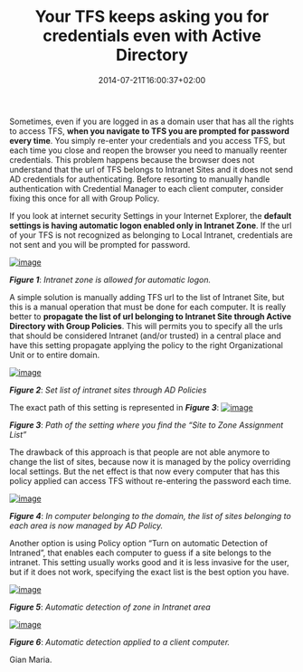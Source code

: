 ﻿---
title: "Your TFS keeps asking you for credentials even with Active Directory"
description: ""
date: 2014-07-21T16:00:37+02:00
draft: false
tags: [Tfs]
categories: [Team Foundation Server]
---
Sometimes, even if you are logged in as a domain user that has all the rights to access TFS,  **when you navigate to TFS you are prompted for password every time**. You simply re-enter your credentials and you access TFS, but each time you close and reopen the browser you need to manually reenter credentials. This problem happens because the browser does not understand that the url of TFS belongs to Intranet Sites and it does not send AD credentials for authenticating. Before resorting to manually handle authentication with Credential Manager to each client computer, consider fixing this once for all with Group Policy.

If you look at internet security Settings in your Internet Explorer, the  **default settings is having automatic logon enabled only in Intranet Zone**. If the url of your TFS is not recognized as belonging to Local Intranet, credentials are not sent and you will be prompted for password.

[![image](http://www.codewrecks.com/blog/wp-content/uploads/2014/07/image_thumb13.png "image")](http://www.codewrecks.com/blog/wp-content/uploads/2014/07/image13.png)

 ***Figure 1***: *Intranet zone is allowed for automatic logon.*

A simple solution is manually adding TFS url to the list of Intranet Site, but this is a manual operation that must be done for each computer. It is really better to  **propagate the list of url belonging to Intranet Site through Active Directory with Group Policies**. This will permits you to specify all the urls that should be considered Intranet (and/or trusted) in a central place and have this setting propagate applying the policy to the right Organizational Unit or to entire domain.

[![image](http://www.codewrecks.com/blog/wp-content/uploads/2014/07/image_thumb14.png "image")](http://www.codewrecks.com/blog/wp-content/uploads/2014/07/image14.png)

 ***Figure 2***: *Set list of intranet sites through AD Policies*

The exact path of this setting is represented in  ***Figure 3***: [![image](http://www.codewrecks.com/blog/wp-content/uploads/2014/07/image_thumb15.png "image")](http://www.codewrecks.com/blog/wp-content/uploads/2014/07/image15.png)

 ***Figure 3***: *Path of the setting where you find the “Site to Zone Assignment List”*

The drawback of this approach is that people are not able anymore to change the list of sites, because now it is managed by the policy overriding local settings. But the net effect is that now every computer that has this policy applied can access TFS without re-entering the password each time.

[![image](http://www.codewrecks.com/blog/wp-content/uploads/2014/07/image_thumb16.png "image")](http://www.codewrecks.com/blog/wp-content/uploads/2014/07/image16.png)

 ***Figure 4***: *In computer belonging to the domain, the list of sites belonging to each area is now managed by AD Policy.*

Another option is using Policy option “Turn on automatic Detection of Intraned”, that enables each computer to guess if a site belongs to the intranet. This setting usually works good and it is less invasive for the user, but if it does not work, specifying the exact list is the best option you have.

[![image](http://www.codewrecks.com/blog/wp-content/uploads/2014/07/image_thumb17.png "image")](http://www.codewrecks.com/blog/wp-content/uploads/2014/07/image17.png)

 ***Figure 5***: *Automatic detection of zone in Intranet area*

[![image](http://www.codewrecks.com/blog/wp-content/uploads/2014/07/image_thumb18.png "image")](http://www.codewrecks.com/blog/wp-content/uploads/2014/07/image18.png)

 ***Figure 6***: *Automatic detection applied to a client computer.*

Gian Maria.
